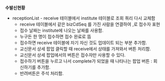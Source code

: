 **수발신현황**

- receptionList - receive 테이블에서 institute 테이블로 조회 쿼리 다시 교체함
    - receive 테이블에서 같은 bizCdSeq 를 가진 사람을 연결하여 ,로 접수자 표현
    - 접수 날짜는 institute에 나오는 날짜를 사용함.
    - 누구든 한 명이 접수하면 접수 완료로 뜸
    - 접수하면 receive 테이블에 자기 자신 것도 업데이트 되는 부분 추가함.
    - 교신문서 상세 팝업 클릭할 때 receive에서 상태를 가져와서 버튼 처리함.
    - 교신문서 상세 팝업에서의 버튼은 접수자만 사용할 수 있다.
    - 접수하기 버튼을 누르고 나서 complete가 되었을 때 나타나는 팝업 버튼 : 회신하기를 추가함.
    - 반려버튼은 주석 처리함.
